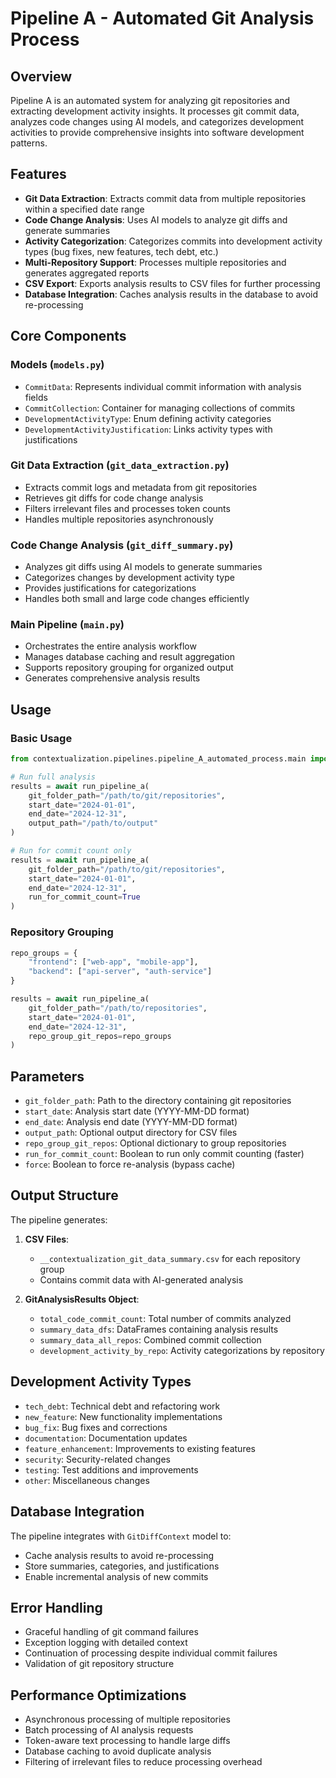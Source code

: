 # Pipeline A - Automated Git Analysis Process

## Overview

Pipeline A is an automated system for analyzing git repositories and extracting development activity insights. It processes git commit data, analyzes code changes using AI models, and categorizes development activities to provide comprehensive insights into software development patterns.

## Features

- **Git Data Extraction**: Extracts commit data from multiple repositories within a specified date range
- **Code Change Analysis**: Uses AI models to analyze git diffs and generate summaries
- **Activity Categorization**: Categorizes commits into development activity types (bug fixes, new features, tech debt, etc.)
- **Multi-Repository Support**: Processes multiple repositories and generates aggregated reports
- **CSV Export**: Exports analysis results to CSV files for further processing
- **Database Integration**: Caches analysis results in the database to avoid re-processing

## Core Components

### Models (`models.py`)
- `CommitData`: Represents individual commit information with analysis fields
- `CommitCollection`: Container for managing collections of commits
- `DevelopmentActivityType`: Enum defining activity categories
- `DevelopmentActivityJustification`: Links activity types with justifications

### Git Data Extraction (`git_data_extraction.py`)
- Extracts commit logs and metadata from git repositories
- Retrieves git diffs for code change analysis
- Filters irrelevant files and processes token counts
- Handles multiple repositories asynchronously

### Code Change Analysis (`git_diff_summary.py`)
- Analyzes git diffs using AI models to generate summaries
- Categorizes changes by development activity type
- Provides justifications for categorizations
- Handles both small and large code changes efficiently

### Main Pipeline (`main.py`)
- Orchestrates the entire analysis workflow
- Manages database caching and result aggregation
- Supports repository grouping for organized output
- Generates comprehensive analysis results

## Usage

### Basic Usage

```python
from contextualization.pipelines.pipeline_A_automated_process.main import run_pipeline_a

# Run full analysis
results = await run_pipeline_a(
    git_folder_path="/path/to/git/repositories",
    start_date="2024-01-01",
    end_date="2024-12-31",
    output_path="/path/to/output"
)

# Run for commit count only
results = await run_pipeline_a(
    git_folder_path="/path/to/git/repositories",
    start_date="2024-01-01", 
    end_date="2024-12-31",
    run_for_commit_count=True
)
```

### Repository Grouping

```python
repo_groups = {
    "frontend": ["web-app", "mobile-app"],
    "backend": ["api-server", "auth-service"]
}

results = await run_pipeline_a(
    git_folder_path="/path/to/repositories",
    start_date="2024-01-01",
    end_date="2024-12-31",
    repo_group_git_repos=repo_groups
)
```

## Parameters

- `git_folder_path`: Path to the directory containing git repositories
- `start_date`: Analysis start date (YYYY-MM-DD format)
- `end_date`: Analysis end date (YYYY-MM-DD format)
- `output_path`: Optional output directory for CSV files
- `repo_group_git_repos`: Optional dictionary to group repositories
- `run_for_commit_count`: Boolean to run only commit counting (faster)
- `force`: Boolean to force re-analysis (bypass cache)

## Output Structure

The pipeline generates:

1. **CSV Files**: 
   - `__contextualization_git_data_summary.csv` for each repository group
   - Contains commit data with AI-generated analysis

2. **GitAnalysisResults Object**:
   - `total_code_commit_count`: Total number of commits analyzed
   - `summary_data_dfs`: DataFrames containing analysis results
   - `summary_data_all_repos`: Combined commit collection
   - `development_activity_by_repo`: Activity categorizations by repository

## Development Activity Types

- `tech_debt`: Technical debt and refactoring work
- `new_feature`: New functionality implementations
- `bug_fix`: Bug fixes and corrections
- `documentation`: Documentation updates
- `feature_enhancement`: Improvements to existing features
- `security`: Security-related changes
- `testing`: Test additions and improvements
- `other`: Miscellaneous changes

## Database Integration

The pipeline integrates with `GitDiffContext` model to:
- Cache analysis results to avoid re-processing
- Store summaries, categories, and justifications
- Enable incremental analysis of new commits

## Error Handling

- Graceful handling of git command failures
- Exception logging with detailed context
- Continuation of processing despite individual commit failures
- Validation of git repository structure

## Performance Optimizations

- Asynchronous processing of multiple repositories
- Batch processing of AI analysis requests
- Token-aware text processing to handle large diffs
- Database caching to avoid duplicate analysis
- Filtering of irrelevant files to reduce processing overhead
